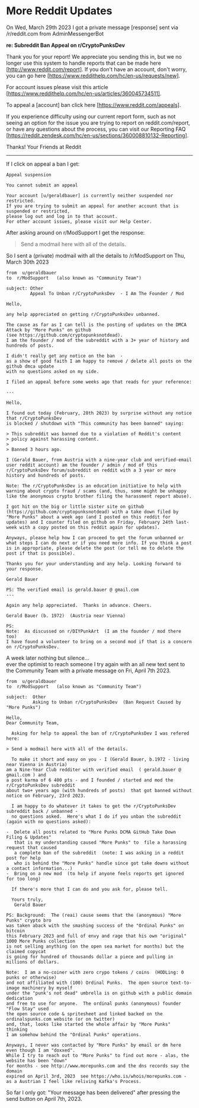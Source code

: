 # More Reddit Updates

On Wed, March 29th 2023 I got a private message [response]
sent via /r/reddit.com from AdminMessengerBot

**re: Subreddit Ban Appeal on r/CryptoPunksDev**

Thank you for your report! We appreciate you sending this in, 
but we no longer use this system to handle reports that can be made here [http://www.reddit.com/report]. 
If you don't have an account, don't worry, you can go here [https://www.reddithelp.com/hc/en-us/requests/new].

For account issues please visit this article [https://www.reddithelp.com/hc/en-us/articles/360045734511].

To appeal a [account] ban click here [https://www.reddit.com/appeals].

If you experience difficulty using our current report form, such as not seeing an option 
for the issue you are trying to report on reddit.com/report, 
or have any questions about the process, you can visit our Reporting FAQ [https://reddit.zendesk.com/hc/en-us/sections/360008810132-Reporting].

Thanks! Your Friends at Reddit


----

If I click on appeal a ban I get:

```
Appeal suspension

You cannot submit an appeal

Your account [u/geraldbauer] is currently neither suspended nor restricted. 
If you are trying to submit an appeal for another account that is suspended or restricted, 
please log out and log in to that account.
For other account issues, please visit our Help Center.
```

After asking around on r/ModSupport I get the response:

> Send a modmail here with all of the details.

So I sent a (private) modmail with all the details to /r/ModSupport on Thu, March 30th 2023

```
from  u/geraldbauer
to  r/ModSupport   (also known as "Community Team")

subject: Other
         Appeal To Unban r/CryptoPunksDev  - I Am The Founder / Mod

Hello,

any help appreciated on getting r/CryptoPunksDev unbanned.

The cause as far as I can tell is the posting of updates on the DMCA Attack by "More Punks" on github  
(see https://github.com/cryptopunksnotdead).  
I am the founder / mod of the subreddit with a 3+ year of history and hundreds of posts.

I didn't really get any notice on the ban  - 
as a show of good faith I am happy to remove / delete all posts on the github dmca update  
with no questions asked on my side.

I filed an appeal before some weeks ago that reads for your reference:

---

Hello, 

I found out today (February, 28th 2023) by surprise without any notice that r/CryptoPunksDev 
is blocked / shutdown with "This community has been banned" saying:

> This subreddit was banned due to a violation of Reddit's content
> policy against harassing content.
>
> Banned 3 hours ago.

I (Gerald Bauer, from Austria with a nine-year club and verified-email user reddit account) am the founder / admin / mod of this r/CryptoPunksDev forum/subreddit on reddit with a 3 year or more history and hundreds of posts.

Note: The r/CryptoPunksDev is an education initiative to help with warning about crypto fraud / scams (and, thus, some might be unhappy like the anonymous crypto brother filing the harassment report abuse).

I got hit on the big or little sister site on github (https://github.com/cryptopunksnotdead) with a take down filed by "More Punks" about a week ago (and I posted on this reddit for updates) and I counter filed on github on Friday, February 24th last-week with a copy posted on this reddit again for updates).

Anyways, please help how I can proceed to get the forum unbanned or what steps I can do next or if you need more info. If you think a post is in appropriate, please delete the post (or tell me to delete the post if that is possible).

Thanks you for your understanding and any help. Looking forward to your response.

Gerald Bauer

PS: The verified email is gerald.bauer @ gmail.com
---
 
Again any help appreciated.  Thanks in advance. Cheers.

Gerald Bauer (b. 1972)  (Austria near Vienna)

PS:  
Note:  As discussed on r/DIYPunkArt  (I am the founder / mod there too) 
I have found a volunteer to bring on a second mod if that is a concern on r/CryptoPunksDev.
```


A week later nothing but silence...   
 ever the optimist to reach someone I try again with an all new text sent to the Community Team with a private message on
 Fri, April 7th 2023.
  
  
```  
from  u/geraldbauer
to  r/ModSupport   (also known as "Community Team")

subject:  Other
          Asking to Unban r/CryptoPunksDev  (Ban Request Caused by "More Punks")

Hello,
Dear Community Team,

  Asking for help to appeal the ban of r/CryptoPunksDev I was refered here: 

> Send a modmail here with all of the details.

  To make it short and easy on you - I (Gerald Bauer, b.1972 - living near Vienna in Austria) 
am a Nine-Year Club redditer with verified email  ( gerald.bauer @ gmail.com ) and 
a post karma of 6 400 pts - and I founded / started and mod the r/CryptoPunksDev subreddit 
about two+ years ago (with hundreds of posts)  that got banned without notice on February, 23rd 2023.

  I am happy to do whatever it takes to get the r/CryptoPunksDev subreddit back / unbanned - 
  no questions asked.  Here's what I do if you unban the subreddit (again with no questions asked):

-  Delete all posts related to "More Punks DCMA GitHub Take Down Filing & Updates" 
   that is my understanding caused "More Punks" to  file a harassing request that caused 
   a complete ban of the subreddit  (note: I was asking in a reddit post for help 
   who is behind the "More Punks" handle since got take downs without a contact information...) 
-  Bring on a new mod  (to help if anyone feels reports get ignored for too long)

  If there's more that I can do and you ask for, please tell.  

  Yours truly,
   Gerald Bauer

PS: Background:  The (reai) cause seems that the (anonymous) "More Punks" crypto bro  
was taken aback with the smashing success of the "Ordinal Punks" on bitcoin 
this February 2023 and full of envy and rage that his own "original" 1000 More Punks collection 
is not selling anything (on the open sea market for months) but the claimed copycat 
is going for hundred of thousands dollar a piece and pulling in millions of dollars.

Note:  I am a no-coiner with zero crypo tokens / coins  (HODLing: 0 punks or otherwise) 
and not affiliated with (100) Ordinal Punks.  The open source text-to-image machinery by myself 
under the "punk's not dead" umbrella is on github with a public domain dedication 
and free to use for anyone.  The ordinal punks (anonymous) founder "Flow Stay" used 
the open source code & spritesheet and linked backed on the ordinalspunks.com website (or on twitter) 
and, that, looks like started the whole affair by "More Punks" thinking 
I am somehow behind the "Ordinal Punks" operations.    

Anyways, I never was contacted by "More Punks" by email or dm here even though I am "doxxed".  
While I try to reach out to "More Punks" to find out more - alas, the website has been "down" 
for months - see http://www.morepunks.com and the dns records say the domain 
expired on April 3rd, 2023  see https://who.is/whois/morepunks.com -  
as a Austrian I feel like reliving Kafka's Process.  
```

So far I only got: "Your message has been delivered" after pressing the send button on April 7th, 2023.
